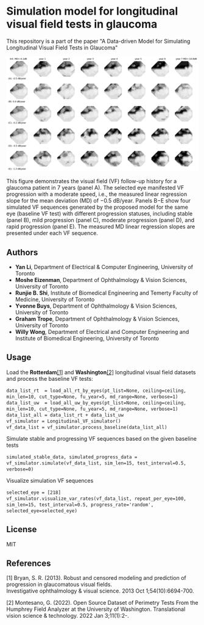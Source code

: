 # Simulation model for longitudinal visual field tests in glaucoma
 This repository is a part of the paper "A Data-driven Model for Simulating Longitudinal Visual Field Tests in Glaucoma"

![vf_simulator](https://github.com/lcapacitor/glaucomatous-longitudinal-vf-simulator/blob/main/figures/sim_eye_218/eye_218_101.png)

This figure demonstrates the visual field (VF) follow-up history for a glaucoma patient in 7 years (panel A). The selected eye manifested VF progression with a moderate speed, i.e., the measured linear regression slope for the mean deviation (MD) of −0.5 dB/year. Panels B−E show four simulated VF sequences generated by the proposed model for the same eye (baseline VF test) with different progression statuses, including stable (panel B), mild progression (panel C), moderate progression (panel D), and rapid progression (panel E). The measured MD linear regression slopes are presented under each VF sequence.


## Authors
  - **Yan Li**, Department of Electrical & Computer Engineering, University of Toronto
  - **Moshe Eizenman**, Department of Ophthalmology & Vision Sciences, University of Toronto
  - **Runjie B. Shi**, Institute of Biomedical Engineering and Temerty Faculty of Medicine, University of Toronto
  - **Yvonne Buys**, Department of Ophthalmology & Vision Sciences, University of Toronto
  - **Graham Trope**, Department of Ophthalmology & Vision Sciences, University of Toronto
  - **Willy Wong**, Department of Electrical and Computer Engineering and Institute of Biomedical Engineering, University of Toronto


## Usage
Load the **Rotterdam**[[1]](#1) and **Washington**[[2]](#2) longitudinal visual field datasets and process the baseline VF tests:
```
data_list_rt  = load_all_rt_by_eyes(pt_list=None, ceiling=ceiling, min_len=10, cut_type=None, fu_year=5, md_range=None, verbose=1)
data_list_uw  = load_all_uw_by_eyes(pt_list=None, ceiling=ceiling, min_len=10, cut_type=None, fu_year=5, md_range=None, verbose=1)
data_list_all = data_list_rt + data_list_uw
vf_simulator = Longitudinal_VF_simulator()
vf_data_list = vf_simulator.process_baseline(data_list_all)
```

Simulate stable and progressing VF sequences based on the given baseline tests
```
simulated_stable_data, simulated_progress_data = vf_simulator.simulate(vf_data_list, sim_len=15, test_interval=0.5, verbose=0)
```

Visualize simulation VF sequences
```
selected_eye = [218]
vf_simulator.visualize_var_rates(vf_data_list, repeat_per_eye=100, sim_len=15, test_interval=0.5, progress_rate='random', selected_eye=selected_eye) 
```



## License
MIT


## References
<a id="1">[1]</a> 
Bryan, S. R. (2013). Robust and censored modeling and prediction of progression in glaucomatous visual fields.  
Investigative ophthalmology & visual science. 2013 Oct 1;54(10):6694-700.

<a id="1">[2]</a> 
Montesano, G. (2022). Open Source Dataset of Perimetry Tests From the Humphrey Field Analyzer at the University of Washington.
Translational vision science & technology. 2022 Jan 3;11(1):2-.
